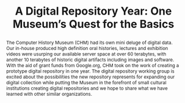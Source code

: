 ---
abstract: The Computer History Museum (CHM) had its own mini deluge of digital data.
  Our in-house produced high definition oral histories, lectures and exhibition videos
  were usurping our available server space at over 60 terabytes, with another 10 terabytes
  of historic digital artifacts including images and software. With the aid of grant
  funds from Google.org, CHM took on the work of creating a prototype digital repository
  in one year. The digital repository working group is excited about the possibilities
  the new repository represents for expanding our digital collection while putting
  the Museum in the forefront of small cultural institutions creating digital repositories
  and we hope to share what we have learned with other similar organizations.
creators:
- Jabloner, Paula
- Kott, Katherine
date: null
document_url: https://services.phaidra.univie.ac.at/api/object/o:293870/download
grand_parent: iPRES
institutions: []
keywords:
- ischool
- toronto
- canada
- digital repositories
- digital preservation
landing_page_url: https://phaidra.univie.ac.at/o:293870
language: eng
layout: publication
license: CC BY-NC-SA 3.0 AT
notes_url: null
parent: iPRES 2012
presentation_url: null
publication_type: poster
size: 650565
source_name: iPRES
title: 'A Digital Repository Year: One Museum’s Quest for the Basics'
year: 2012
---